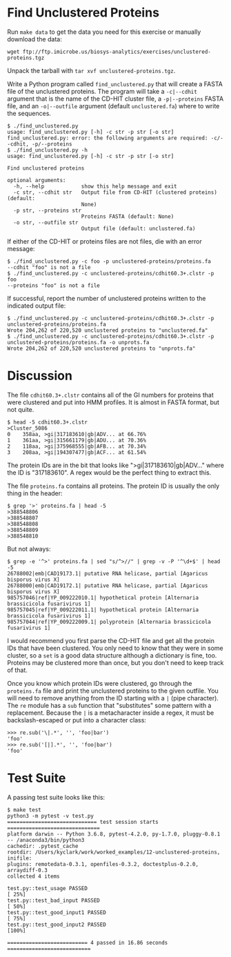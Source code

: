# Find Unclustered Proteins

Run `make data` to get the data you need for this exercise or manually download the data:

````
wget ftp://ftp.imicrobe.us/biosys-analytics/exercises/unclustered-proteins.tgz
````

Unpack the tarball with `tar xvf unclustered-proteins.tgz`.

Write a Python program called `find_unclustered.py` that will create a FASTA file of the unclustered proteins. The program will take a `-c|--cdhit` argument that is the name of the CD-HIT cluster file, a `-p|--proteins` FASTA file, and an `-o|--outfile` argument (default `unclustered.fa`) where to write the sequences. 

````
$ ./find_unclustered.py
usage: find_unclustered.py [-h] -c str -p str [-o str]
find_unclustered.py: error: the following arguments are required: -c/--cdhit, -p/--proteins
$ ./find_unclustered.py -h
usage: find_unclustered.py [-h] -c str -p str [-o str]

Find unclustered proteins

optional arguments:
  -h, --help            show this help message and exit
  -c str, --cdhit str   Output file from CD-HIT (clustered proteins) (default:
                        None)
  -p str, --proteins str
                        Proteins FASTA (default: None)
  -o str, --outfile str
                        Output file (default: unclustered.fa)
````					

If either of the CD-HIT or proteins files are not files, die with an error message:

````
$ ./find_unclustered.py -c foo -p unclustered-proteins/proteins.fa
--cdhit "foo" is not a file
$ ./find_unclustered.py -c unclustered-proteins/cdhit60.3+.clstr -p foo
--proteins "foo" is not a file
````

If successful, report the number of unclustered proteins written to the indicated output file:

````
$ ./find_unclustered.py -c unclustered-proteins/cdhit60.3+.clstr -p unclustered-proteins/proteins.fa
Wrote 204,262 of 220,520 unclustered proteins to "unclustered.fa"
$ ./find_unclustered.py -c unclustered-proteins/cdhit60.3+.clstr -p unclustered-proteins/proteins.fa -o unprots.fa
Wrote 204,262 of 220,520 unclustered proteins to "unprots.fa"
````

# Discussion

The file `cdhit60.3+.clstr` contains all of the GI numbers for proteins that were clustered and put into HMM profiles. It is almost in FASTA format, but not quite. 

````
$ head -5 cdhit60.3+.clstr
>Cluster_5086
0    358aa, >gi|317183610|gb|ADV... at 66.76%
1    361aa, >gi|315661179|gb|ADU... at 70.36%
2    118aa, >gi|375968555|gb|AFB... at 70.34%
3    208aa, >gi|194307477|gb|ACF... at 61.54%
````

The protein IDs are in the bit that looks like ">gi|317183610|gb|ADV..." where the ID is "317183610". A regex would be the perfect thing to extract this.

The file `proteins.fa` contains all proteins. The protein ID is usually the only thing in the header:

````
$ grep '>' proteins.fa | head -5
>388548806
>388548807
>388548808
>388548809
>388548810
````
But not always:

````
$ grep -e '^>' proteins.fa | sed "s/^>//" | grep -v -P '^\d+$' | head -5
26788002|emb|CAD19173.1| putative RNA helicase, partial [Agaricus bisporus virus X]
26788000|emb|CAD19172.1| putative RNA helicase, partial [Agaricus bisporus virus X]
985757046|ref|YP_009222010.1| hypothetical protein [Alternaria brassicicola fusarivirus 1]
985757045|ref|YP_009222011.1| hypothetical protein [Alternaria brassicicola fusarivirus 1]
985757044|ref|YP_009222009.1| polyprotein [Alternaria brassicicola fusarivirus 1]
````

I would recommend you first parse the CD-HIT file and get all the protein IDs that have been clustered. You only need to know that they were in some cluster, so a `set` is a good data structure although a dictionary is fine, too. Proteins may be clustered more than once, but you don't need to keep track of that.

Once you know which protein IDs were clustered, go through the `proteins.fa` file and print the unclustered proteins to the given outfile. You will need to remove anything from the ID starting with a `|` (pipe character). The `re` module has a `sub` function that "substitutes" some pattern with a replacement. Because the `|` is a metacharacter inside a regex, it must be backslash-escaped or put into a character class:

````
>>> re.sub('\|.*', '', 'foo|bar')
'foo'
>>> re.sub('[|].*', '', 'foo|bar')
'foo'
````

# Test Suite

A passing test suite looks like this:

````
$ make test
python3 -m pytest -v test.py
============================= test session starts ==============================
platform darwin -- Python 3.6.8, pytest-4.2.0, py-1.7.0, pluggy-0.8.1 -- /anaconda3/bin/python3
cachedir: .pytest_cache
rootdir: /Users/kyclark/work/worked_examples/12-unclustered-proteins, inifile:
plugins: remotedata-0.3.1, openfiles-0.3.2, doctestplus-0.2.0, arraydiff-0.3
collected 4 items

test.py::test_usage PASSED                                               [ 25%]
test.py::test_bad_input PASSED                                           [ 50%]
test.py::test_good_input1 PASSED                                         [ 75%]
test.py::test_good_input2 PASSED                                         [100%]

========================== 4 passed in 16.86 seconds ===========================
````
